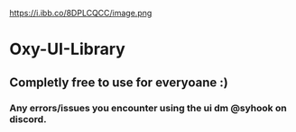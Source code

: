 https://i.ibb.co/8DPLCQCC/image.png
# Oxy-UI-Library
## Completly free to use for everyoane :)

### Any errors/issues you encounter using the ui dm @syhook on discord.
